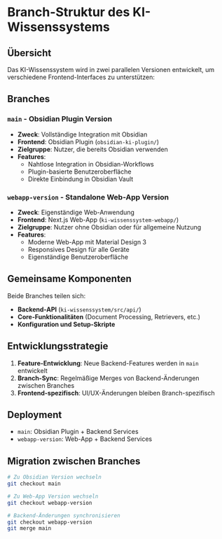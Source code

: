 # Branch-Struktur des KI-Wissenssystems

## Übersicht

Das KI-Wissenssystem wird in zwei parallelen Versionen entwickelt, um verschiedene Frontend-Interfaces zu unterstützen:

## Branches

### `main` - Obsidian Plugin Version
- **Zweck**: Vollständige Integration mit Obsidian
- **Frontend**: Obsidian Plugin (`obsidian-ki-plugin/`)
- **Zielgruppe**: Nutzer, die bereits Obsidian verwenden
- **Features**:
  - Nahtlose Integration in Obsidian-Workflows
  - Plugin-basierte Benutzeroberfläche
  - Direkte Einbindung in Obsidian Vault

### `webapp-version` - Standalone Web-App Version
- **Zweck**: Eigenständige Web-Anwendung
- **Frontend**: Next.js Web-App (`ki-wissenssystem-webapp/`)
- **Zielgruppe**: Nutzer ohne Obsidian oder für allgemeine Nutzung
- **Features**:
  - Moderne Web-App mit Material Design 3
  - Responsives Design für alle Geräte
  - Eigenständige Benutzeroberfläche

## Gemeinsame Komponenten

Beide Branches teilen sich:
- **Backend-API** (`ki-wissenssystem/src/api/`)
- **Core-Funktionalitäten** (Document Processing, Retrievers, etc.)
- **Konfiguration und Setup-Skripte**

## Entwicklungsstrategie

1. **Feature-Entwicklung**: Neue Backend-Features werden in `main` entwickelt
2. **Branch-Sync**: Regelmäßige Merges von Backend-Änderungen zwischen Branches
3. **Frontend-spezifisch**: UI/UX-Änderungen bleiben Branch-spezifisch

## Deployment

- `main`: Obsidian Plugin + Backend Services
- `webapp-version`: Web-App + Backend Services

## Migration zwischen Branches

```bash
# Zu Obsidian Version wechseln
git checkout main

# Zu Web-App Version wechseln  
git checkout webapp-version

# Backend-Änderungen synchronisieren
git checkout webapp-version
git merge main
``` 